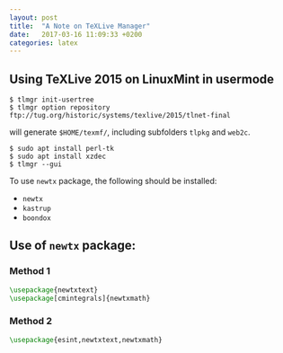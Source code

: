 ```yaml
---
layout: post
title:  "A Note on TeXLive Manager"
date:   2017-03-16 11:09:33 +0200
categories: latex
---
```


## Using TeXLive 2015 on LinuxMint in usermode

```shell
$ tlmgr init-usertree
$ tlmgr option repository ftp://tug.org/historic/systems/texlive/2015/tlnet-final
```

will generate `$HOME/texmf/`, including subfolders `tlpkg` and `web2c`.

```shell
$ sudo apt install perl-tk
$ sudo apt install xzdec
$ tlmgr --gui
```

To use `newtx` package, the following should be installed:
- `newtx`
- `kastrup`
- `boondox`

## Use of `newtx` package:

### Method 1
```latex
\usepackage{newtxtext}
\usepackage[cmintegrals]{newtxmath}
```
### Method 2

```latex
\usepackage{esint,newtxtext,newtxmath}
```